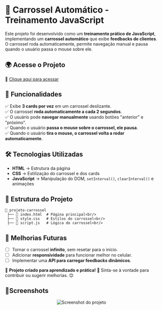 # 🚀 Carrossel Automático - Treinamento JavaScript

Este projeto foi desenvolvido como um **treinamento prático de JavaScript**, implementando um **carrossel automático** que exibe **feedbacks de clientes**. O carrossel roda automaticamente, permite navegação manual e pausa quando o usuário passa o mouse sobre ele.

## 🌍 Acesse o Projeto
🔗 [Clique aqui para acessar](https://rodrigo-falcao.github.io/treinamentoCarrossel/)

## 📌 Funcionalidades

✅ Exibe **3 cards por vez** em um carrossel deslizante.<br/>
✅ O carrossel **roda automaticamente a cada 2 segundos**.<br/>
✅ O usuário pode **navegar manualmente** usando botões "anterior" e "próximo".<br/>
✅ Quando o usuário **passa o mouse sobre o carrossel, ele pausa**.<br/>
✅ Quando o usuário **tira o mouse, o carrossel volta a rodar automaticamente**.<br/>


## 🛠️ Tecnologias Utilizadas

- **HTML** → Estrutura da página
- **CSS** → Estilização do carrossel e dos cards
- **JavaScript** → Manipulação do DOM, `setInterval()`, `clearInterval()` e animações

## 📂 Estrutura do Projeto

```
📂 projeto-carrossel
 ├── 📄 index.html  # Página principal<br/>
 ├── 📄 style.css   # Estilos do carrossel<br/>
 ├── 📄 script.js   # Lógica do carrossel<br/>
```

## 📌 Melhorias Futuras

- [ ] Tornar o carrossel **infinito**, sem resetar para o início.
- [ ] Adicionar **responsividade** para funcionar melhor no celular.
- [ ] Implementar uma **API para carregar feedbacks dinâmicos**.

🔹 **Projeto criado para aprendizado e prática!** 🚀 Sinta-se à vontade para contribuir ou sugerir melhorias. 😊

## 📸Screenshots
<p align="center">
  <img src="https://github.com/user-attachments/assets/ea05a292-763e-4e1a-906e-3da2761fa39b" alt="Screenshot do projeto">
</p>



